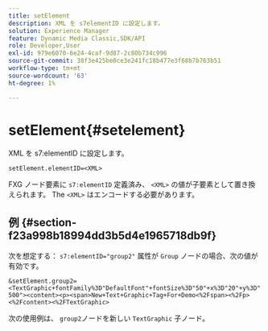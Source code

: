 ```yaml
---
title: setElement
description: XML を s7elementID に設定します。
solution: Experience Manager
feature: Dynamic Media Classic,SDK/API
role: Developer,User
exl-id: 979e6070-6e24-4caf-9d87-2c80b734c996
source-git-commit: 38f3e425be0ce3e241fc18b477e3f68b7b763b51
workflow-type: tm+mt
source-wordcount: '63'
ht-degree: 1%

---
```


# setElement{#setelement}

XML を s7:elementID に設定します。

`setElement.elementID=<XML>`

FXG ノード要素に `s7:elementID` 定義済み、 `<XML>` の値が子要素として置き換えられます。 The `<XML>` はエンコードする必要があります。

## 例 {#section-f23a998b18994dd3b5d4e1965718db9f}

次を想定する： `s7:elementID="group2"` 属性が `Group` ノードの場合、次の値が有効です。

`&setElement.group2=<TextGraphic+fontFamily%3D"DefaultFont"+fontSize%3D"50"+x%3D"20"+y%3D"500"><content><p><span>New+Text+Graphic+Tag+For+Demo<%2Fspan><%2Fp><%2Fcontent><%2FTextGraphic>`

次の使用例は、 `group2`ノードを新しい `TextGraphic` 子ノード。
